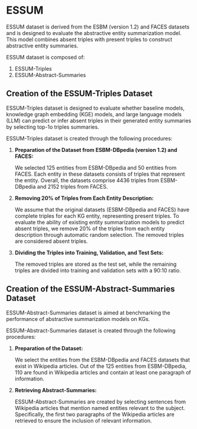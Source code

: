 # ESSUM
ESSUM dataset is derived from the ESBM (version 1.2) and FACES datasets and is designed to evaluate the abstractive entity summarization model. This model combines absent triples with present triples to construct abstractive entity summaries.

ESSUM dataset is composed of:
1. ESSUM-Triples
2. ESSUM-Abstract-Summaries

## Creation of the ESSUM-Triples Dataset
ESSUM-Triples dataset is designed to evaluate whether baseline models, knowledge graph embedding (KGE) models, and large language models (LLM) can predict or infer absent triples in their generated entity summaries by selecting top-1o triples summaries.

ESSUM-Triples dataset is created through the following procedures:

1. **Preparation of the Dataset from ESBM-DBpedia (version 1.2) and FACES:** 

   We selected 125 entities from ESBM-DBpedia and 50 entities from FACES. Each entity in these datasets consists of triples that represent the entity. Overall, the datasets comprise 4436 triples from ESBM-DBpedia and 2152 triples from FACES.  

2. **Removing 20% of Triples from Each Entity Description:**

    We assume that the original datasets (ESBM-DBpedia and FACES) have complete triples for each KG entity, representing present triples. To evaluate the ability of existing entity summarization models to predict absent triples, we remove 20% of the triples from each entity description through automatic random selection. The removed triples are considered absent triples.

3. **Dividing the Triples into Training, Validation, and Test Sets:**

    The removed triples are stored as the test set, while the remaining triples are divided into training and validation sets with a 90:10 ratio.

## Creation of the ESSUM-Abstract-Summaries Dataset
ESSUM-Abstract-Summaries dataset is aimed at benchmarking the performance of abstractive summarization models on KGs.

ESSUM-Abstract-Summaries dataset is created through the following procedures:

1. **Preparation of the Dataset:**

   We select the entities from the ESBM-DBpedia and FACES datasets that exist in Wikipedia articles. Out of the 125 entities from ESBM-DBpedia, 110 are found in Wikipedia articles and contain at least one paragraph of information.
   
2. **Retrieving Abstract-Summaries:**

   ESSUM-Abstract-Summaries are created by selecting sentences from Wikipedia articles that mention named entities relevant to the subject. Specifically, the first two paragraphs of the Wikipedia articles are retrieved to ensure the inclusion of relevant information. 